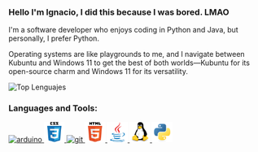 ### Hello I'm Ignacio, I did this because I was bored. LMAO


I'm a software developer who enjoys coding in Python and Java, but personally, I prefer Python.

Operating systems are like playgrounds to me, and I navigate between Kubuntu and Windows 11 to get the best of both worlds—Kubuntu for its open-source charm and Windows 11 for its versatility.
<!--
**Nach0t/Nach0t** is a ✨ _special_ ✨ repository because its `README.md` (this file) appears on your GitHub profile.

Here are some ideas to get you started:

- 🔭 I’m currently working on ...
- 🌱 I’m currently learning ...
- 👯 I’m looking to collaborate on ...
- 🤔 I’m looking for help with ...
- 💬 Ask me about ...

| Idioma   | Nivel | Dominio |
|----------|-------|---------|
| Español  | C2    | Avanzado|
| Inglés   | B1    | Intermedio|
| Francés  | A1    | Básico  |

- 📫 How to reach me: ...
- 😄 Pronouns: ...
- ⚡ Fun fact: ...
-->

<div style="display: flex;">
    <div style="margin-right: 10px;">
        <img src="https://github-readme-stats.vercel.app/api/top-langs/?username=Nach0t&layout=compact" alt="Top Lenguajes">
    </div>
    <div style="margin-left: 10px;">
        &nbsp;&nbsp;&nbsp;&nbsp;&nbsp;&nbsp;&nbsp;&nbsp;&nbsp;&nbsp;&nbsp;&nbsp;
    </div>
</div>


<h3 align="left">Languages and Tools:</h3>
<p align="left"> <a href="https://www.arduino.cc/" target="_blank" rel="noreferrer"> <img src="https://cdn.worldvectorlogo.com/logos/arduino-1.svg" alt="arduino" width="40" height="40"/> </a> <a href="https://www.w3schools.com/css/" target="_blank" rel="noreferrer"> <img src="https://raw.githubusercontent.com/devicons/devicon/master/icons/css3/css3-original-wordmark.svg" alt="css3" width="40" height="40"/> </a> <a href="https://git-scm.com/" target="_blank" rel="noreferrer"> <img src="https://www.vectorlogo.zone/logos/git-scm/git-scm-icon.svg" alt="git" width="40" height="40"/> </a> <a href="https://www.w3.org/html/" target="_blank" rel="noreferrer"> <img src="https://raw.githubusercontent.com/devicons/devicon/master/icons/html5/html5-original-wordmark.svg" alt="html5" width="40" height="40"/> </a> <a href="https://www.java.com" target="_blank" rel="noreferrer"> <img src="https://raw.githubusercontent.com/devicons/devicon/master/icons/java/java-original.svg" alt="java" width="40" height="40"/> </a> <a href="https://www.linux.org/" target="_blank" rel="noreferrer"> <img src="https://raw.githubusercontent.com/devicons/devicon/master/icons/linux/linux-original.svg" alt="linux" width="40" height="40"/> </a> <a href="https://www.python.org" target="_blank" rel="noreferrer"> <img src="https://raw.githubusercontent.com/devicons/devicon/master/icons/python/python-original.svg" alt="python" width="40" height="40"/> </a> </p>

